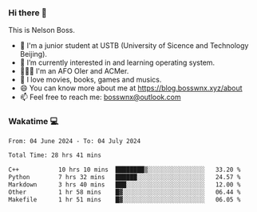 ### Hi there 👋

<!--
**bosswnx/bosswnx** is a ✨ _special_ ✨ repository because its `README.md` (this file) appears on your GitHub profile.

Here are some ideas to get you started:

- 🔭 I’m currently working on ...
- 🌱 I’m currently learning ...
- 👯 I’m looking to collaborate on ...
- 🤔 I’m looking for help with ...
- 💬 Ask me about ...
- 📫 How to reach me: ...
- 😄 Pronouns: ...
- ⚡ Fun fact: ...
-->

This is Nelson Boss.

- 🏫 I'm a junior student at USTB (University of Sicence and Technology Beijing).
- 🌱 I’m currently interested in and learning operating system.
- 🧑🏻‍💻 I'm an AFO OIer and ACMer.
- 🥰 I love movies, books, games and musics.
- 😄 You can know more about me at https://blog.bosswnx.xyz/about
- 📫 Feel free to reach me: bosswnx@outlook.com

### Wakatime 💻

<!--START_SECTION:waka-->

```txt
From: 04 June 2024 - To: 04 July 2024

Total Time: 28 hrs 41 mins

C++           10 hrs 10 mins  ████████▒░░░░░░░░░░░░░░░░   33.20 %
Python        7 hrs 32 mins   ██████░░░░░░░░░░░░░░░░░░░   24.57 %
Markdown      3 hrs 40 mins   ███░░░░░░░░░░░░░░░░░░░░░░   12.00 %
Other         1 hr 58 mins    █▓░░░░░░░░░░░░░░░░░░░░░░░   06.44 %
Makefile      1 hr 51 mins    █▓░░░░░░░░░░░░░░░░░░░░░░░   06.05 %
```

<!--END_SECTION:waka-->
